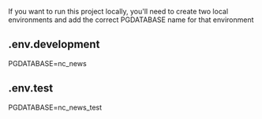 If you want to run this project locally, you'll need to create two local environments and add the correct PGDATABASE name for that environment

## .env.development

PGDATABASE=nc_news

## .env.test

PGDATABASE=nc_news_test
